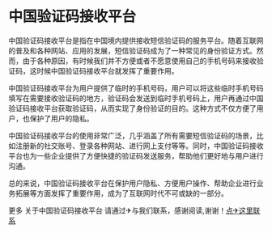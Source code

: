 # 中国验证码接收平台

中国验证码接收平台是指在中国境内提供接收短信验证码的服务平台。随着互联网的普及和各种网站、应用的发展，短信验证码成为了一种常见的身份验证方式。然而，由于各种原因，有时候我们并不方便或者不愿意使用自己的手机号码来接收验证码，这时候中国验证码接收平台就发挥了重要作用。

中国验证码接收平台为用户提供了临时的手机号码，用户可以将这些临时手机号码填写在需要接收验证码的地方，验证码会发送到临时手机号码上，用户再通过中国验证码接收平台获取验证码，从而实现了身份验证的目的。这种方式不仅方便了用户，也保护了用户的隐私。

中国验证码接收平台的使用非常广泛，几乎涵盖了所有需要短信验证码的场景，比如注册新的社交账号、登录各种网站、进行网上支付等等。同时，中国验证码接收平台也为一些企业提供了方便快捷的验证码发送服务，帮助他们更好地与用户进行沟通。

总的来说，中国验证码接收平台在保护用户隐私、方便用户操作、帮助企业进行业务拓展等方面发挥了重要作用，成为了互联网时代不可或缺的一部分。

更多 关于中国验证码接收平台 请通过✈与我们联系，感谢阅读,谢谢！[点✈这里联系](https://k02.cc)